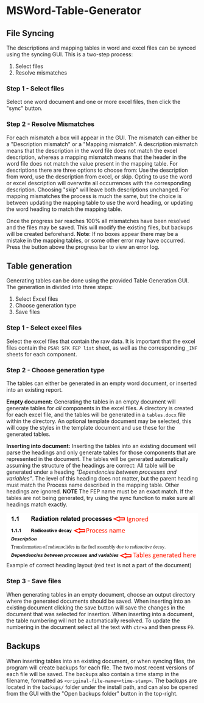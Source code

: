 # MSWord-Table-Generator

## File Syncing
The descriptions and mapping tables in word and excel files can be synced using the syncing GUI. This is a two-step process:

1. Select files
2. Resolve mismatches

### Step 1 - Select files
Select one word document and one or more excel files, then click the "sync" button. 

### Step 2 - Resolve Mismatches
For each mismatch a box will appear in the GUI. The mismatch can either be a "Description mismatch" or a "Mapping mismatch". A description mismatch means that the description in the word file does not match the excel description, whereas a mapping mismatch means that the header in the word file does not match the value present in the mapping table. For descriptions there are three options to choose from: Use the description from word, use the description from excel, or skip. Opting to use the word or excel description will overwrite all occurrences with the corresponding description. Choosing "skip" will leave both descriptions unchanged. For mapping mismatches the process is much the same, but the choice is between updating the mapping table to use the word heading, or updating the word heading to match the mapping table.

Once the progress bar reaches 100% all mismatches have been resolved and the files may be saved. This will modify the existing files, but backups will be created beforehand. **Note**: If no boxes appear there may be a mistake in the mapping tables, or some other error may have occurred. Press the button above the progress bar to view an error log.  

## Table generation
Generating tables can be done using the provided Table Generation GUI. The generation in divided into three steps:
1. Select Excel files
2. Choose generation type
3. Save files
### Step 1 - Select excel files
Select the excel files that contain the raw data. It is important that the excel files contain the `PSAR SFK FEP list` sheet, as well as the corresponding `_INF` sheets for each component.

### Step 2 - Choose generation type
The tables can either be generated in an empty word document, or inserted into an existing report.

**Empty document:** Generating the tables in an empty document will generate tables for _all_ components in the excel files. A directory is created for each excel file, and the tables will be generated in a `tables.docx` file within the directory. An optional template document may be selected, this will copy the styles in the template document and use these for the generated tables.

**Inserting into document:** Inserting the tables into an existing document will parse the headings and only generate tables for those components that are represented in the document. The tables will be generated automatically assuming the structure of the headings are correct: All table will be generated under a heading _"Dependencies between processes and variables"_. The level of this heading does not matter, but the parent heading must match the Process name described in the mapping table. Other headings are ignored. **NOTE** The FEP name must be an exact match. If the tables are not being generated, try using the sync function to make sure all headings match exactly.

![Example of correct heading layout](resources/heading_example.png)
Example of correct heading layout (red text is not a part of the document)

### Step 3 - Save files

When generating tables in an empty document, choose an output directory where the generated documents should be saved. When inserting into an existing document clicking the save button will save the changes in the document that was selected for insertion. When inserting into a document, the table numbering will not be automatically resolved. To update the numbering in the document select all the text with `ctr+a` and then press `F9`.

## Backups
When inserting tables into an existing document, or when syncing files, the program will create backups for each file. The two most recent versions of each file will be saved. The backups also contain a time stamp in the filename, formatted as `<original-file-name><time-stamp>`. The backups are located in the `backups/` folder under the install path, and can also be opened from the GUI with the "Open backups folder" button in the top-right. 